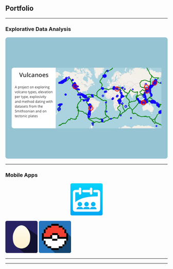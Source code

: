 ## Portfolio

---

### Explorative Data Analysis

[<img src="assets/volcanoes.png?raw=true">](notebooks/volcanoes.pdf)

---

### Mobile Apps

[<p align="center"><img src="assets/appstore.png" width="100"></p>](https://apps.apple.com/us/app/planning-pal/id1493210386) [<img src="assets/appstore-odd.png" width="100"/>](https://apps.apple.com/us/app/odd-stories/id1529864346) [<img src="assets/appstore-poke.png" width="100"/>](https://apps.apple.com/us/app/poketunes/id1531451786)

---




---
